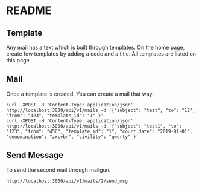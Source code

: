 # README

## Template
Any mail has a text which is built through templates.
On the home page, create few templates by adding a code and a title.
All templates are listed on this page.

## Mail
Once a template is created.
You can create a mail that way:

```
curl -XPOST -H 'Content-Type: application/json' http://localhost:3000/api/v1/mails -d '{"subject": "test", "to": "12", "from": "123", "template_id": "1" }'
curl -XPOST -H 'Content-Type: application/json' http://localhost:3000/api/v1/mails -d '{"subject": "test1", "to": "123", "from": "456", "template_id": "1", "court_date": "2019-01-01", "denomination": "zxcvbn", "civility": "qwerty" }'
```

## Send Message

To send the second mail through mailgun.

```
http://localhost:3000/api/v1/mails/2/send_msg
```
